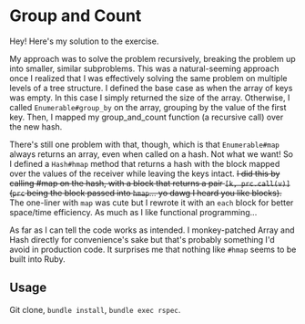 # Group and Count

Hey! Here's my solution to the exercise.

My approach was to solve the problem recursively, breaking the problem up into smaller, similar subproblems. This was a natural-seeming approach once I realized that I was effectively solving the same problem on multiple levels of a tree structure. I defined the base case as when the array of keys was empty. In this case I simply returned the size of the array. Otherwise, I called `Enumerable#group_by` on the array, grouping by the value of the first key. Then, I mapped my group_and_count function (a recursive call) over the new hash.

There's still one problem with that, though, which is that `Enumerable#map` always returns an array, even when called on a hash. Not what we want! So I defined a `Hash#hmap` method that returns a hash with the block mapped over the values of the receiver while leaving the keys intact. ~~I did this by calling #map on the hash, with a block that returns a pair `[k, prc.call(v)]` (`prc` being the block passed into `hmap`... yo dawg I heard you like blocks).~~ The one-liner with `map` was cute but I rewrote it with an `each` block for better space/time efficiency. As much as I like functional programming...

As far as I can tell the code works as intended. I monkey-patched Array and Hash directly for convenience's sake but that's probably something I'd avoid in production code. It surprises me that nothing like `#hmap` seems to be built into Ruby.

## Usage

Git clone, `bundle install`, `bundle exec rspec`.